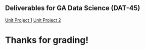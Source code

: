 ## Deliverables for GA Data Science (DAT-45) 
[Unit Project 1](https://github.com/mackenziejane/mackenzie-data-science/blob/master/unit-project-1-mackenzie-seale.ipynb)
[Unit Project 2](https://github.com/mackenziejane/mackenzie-data-science/blob/master/unit-project-2-mackenzie-seale.ipynb)
# Thanks for grading!
